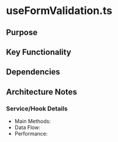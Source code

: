 # useFormValidation.ts

## Purpose

## Key Functionality

## Dependencies

## Architecture Notes

### Service/Hook Details
- Main Methods: 
- Data Flow: 
- Performance: 
